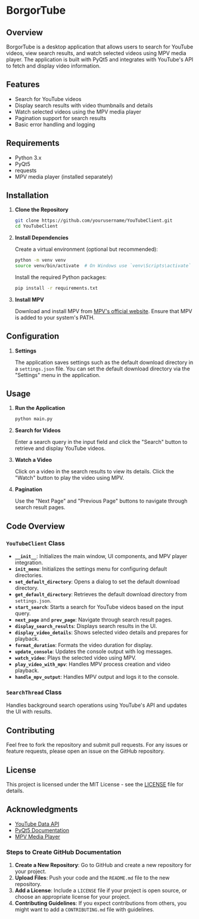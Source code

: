 # BorgorTube

## Overview

BorgorTube is a desktop application that allows users to search for YouTube videos, view search results, and watch selected videos using MPV media player. The application is built with PyQt5 and integrates with YouTube's API to fetch and display video information.

## Features

- Search for YouTube videos
- Display search results with video thumbnails and details
- Watch selected videos using the MPV media player
- Pagination support for search results
- Basic error handling and logging

## Requirements

- Python 3.x
- PyQt5
- requests
- MPV media player (installed separately)

## Installation

1. **Clone the Repository**

   ```bash
   git clone https://github.com/yourusername/YouTubeClient.git
   cd YouTubeClient
   ```

2. **Install Dependencies**

   Create a virtual environment (optional but recommended):

   ```bash
   python -m venv venv
   source venv/bin/activate  # On Windows use `venv\Scripts\activate`
   ```

   Install the required Python packages:

   ```bash
   pip install -r requirements.txt
   ```

3. **Install MPV**

   Download and install MPV from [MPV's official website](https://mpv.io/). Ensure that MPV is added to your system's PATH.

## Configuration

1. **Settings**

   The application saves settings such as the default download directory in a `settings.json` file. You can set the default download directory via the "Settings" menu in the application.

## Usage

1. **Run the Application**

   ```bash
   python main.py
   ```

2. **Search for Videos**

   Enter a search query in the input field and click the "Search" button to retrieve and display YouTube videos.

3. **Watch a Video**

   Click on a video in the search results to view its details. Click the "Watch" button to play the video using MPV.

4. **Pagination**

   Use the "Next Page" and "Previous Page" buttons to navigate through search result pages.

## Code Overview

### `YouTubeClient` Class

- **`__init__`**: Initializes the main window, UI components, and MPV player integration.
- **`init_menu`**: Initializes the settings menu for configuring default directories.
- **`set_default_directory`**: Opens a dialog to set the default download directory.
- **`get_default_directory`**: Retrieves the default download directory from `settings.json`.
- **`start_search`**: Starts a search for YouTube videos based on the input query.
- **`next_page`** and **`prev_page`**: Navigate through search result pages.
- **`display_search_results`**: Displays search results in the UI.
- **`display_video_details`**: Shows selected video details and prepares for playback.
- **`format_duration`**: Formats the video duration for display.
- **`update_console`**: Updates the console output with log messages.
- **`watch_video`**: Plays the selected video using MPV.
- **`play_video_with_mpv`**: Handles MPV process creation and video playback.
- **`handle_mpv_output`**: Handles MPV output and logs it to the console.

### `SearchThread` Class

Handles background search operations using YouTube's API and updates the UI with results.

## Contributing

Feel free to fork the repository and submit pull requests. For any issues or feature requests, please open an issue on the GitHub repository.

## License

This project is licensed under the MIT License - see the [LICENSE](LICENSE) file for details.

## Acknowledgments

- [YouTube Data API](https://developers.google.com/youtube/v3)
- [PyQt5 Documentation](https://www.riverbankcomputing.com/software/pyqt/intro)
- [MPV Media Player](https://mpv.io/)


### Steps to Create GitHub Documentation

1. **Create a New Repository**: Go to GitHub and create a new repository for your project.
2. **Upload Files**: Push your code and the `README.md` file to the new repository.
3. **Add a License**: Include a `LICENSE` file if your project is open source, or choose an appropriate license for your project.
4. **Contributing Guidelines**: If you expect contributions from others, you might want to add a `CONTRIBUTING.md` file with guidelines.

